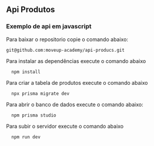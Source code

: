 ## Api Produtos

### Exemplo de api em javascript

Para baixar o repositorio copie o comando abaixo:

```script
git@github.com:moveup-academy/api-producs.git
```

Para instalar as dependências execute o comando abaixo

```script
  npm install
```

Para criar a tabela de produtos execute o comando abaixo

```script
  npx prisma migrate dev
```

Para abrir o banco de dados execute o comando abaixo:

```script
  npm prisma studio
```

Para subir o servidor execute o comando abaixo

```script
  npm run dev
```
